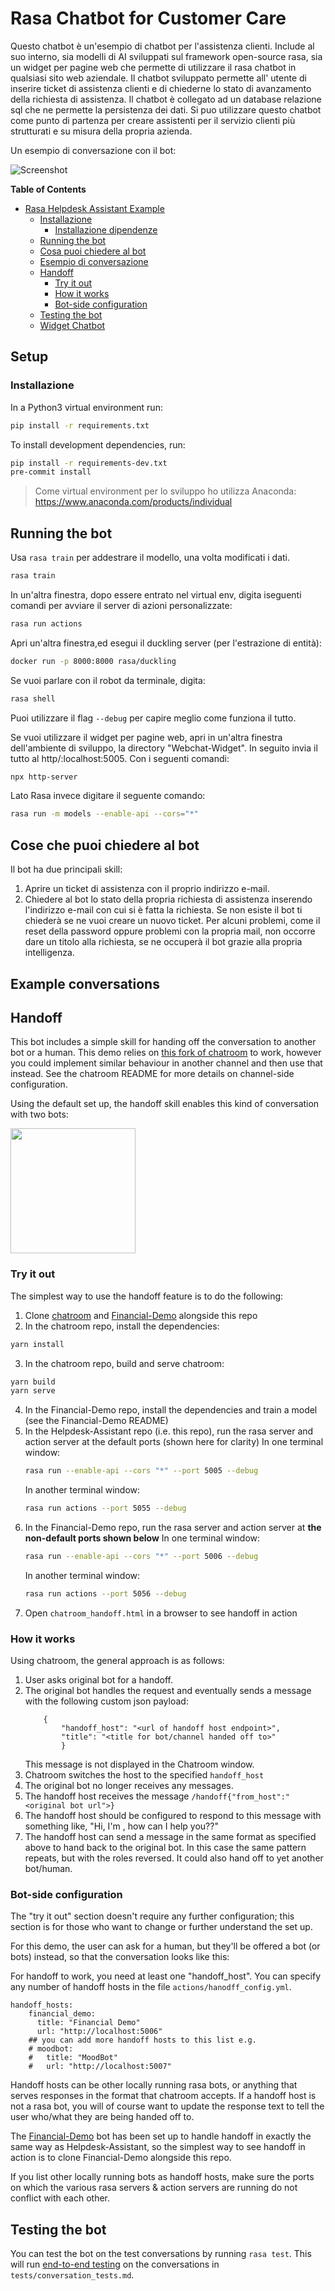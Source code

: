 # Rasa Chatbot for Customer Care 

Questo chatbot è un'esempio di chatbot per l'assistenza clienti. Include al suo interno, sia modelli di AI sviluppati sul framework open-source rasa, sia un widget per pagine web che permette di utilizzare il rasa chatbot in qualsiasi sito web aziendale. Il chatbot sviluppato permette all' utente di inserire ticket di assistenza clienti e  di chiederne lo stato di avanzamento della richiesta di assistenza. Il chatbot è collegato ad un database relazione sql che ne permette la persistenza dei dati.
Si puo utilizzare questo chatbot come punto di partenza per creare assistenti per il servizio clienti più strutturati e su misura della propria azienda.


Un esempio di conversazione con il bot:

![Screenshot](./Example/esempio.png?raw=true)


<!-- START doctoc generated TOC please keep comment here to allow auto update -->
<!-- DON'T EDIT THIS SECTION, INSTEAD RE-RUN doctoc TO UPDATE -->
**Table of Contents**

- [Rasa Helpdesk Assistant Example](#rasa-helpdesk-assistant-example)
  - [Installazione](#setup)
    - [Installazione dipendenze](#installazione)
  - [Running the bot](#running-the-bot)
  - [Cosa puoi chiedere al bot](#things-you-can-ask-the-bot)
  - [Esempio di conversazione](#example-conversations)
  - [Handoff](#handoff)
    - [Try it out](#try-it-out)
    - [How it works](#how-it-works)
    - [Bot-side configuration](#bot-side-configuration)
  - [Testing the bot](#testing-the-bot)
  - [Widget Chatbot](#notes-on-chatroom)

<!-- END doctoc generated TOC please keep comment here to allow auto update -->

## Setup

### Installazione

In a Python3 virtual environment run:

```bash
pip install -r requirements.txt
```

To install development dependencies, run:

```bash
pip install -r requirements-dev.txt
pre-commit install
```

>Come virtual environment per lo sviluppo ho utilizza Anaconda: https://www.anaconda.com/products/individual


## Running the bot

Usa `rasa train` per addestrare il modello, una volta modificati i dati.

```bash
rasa train
```

In un'altra finestra, dopo essere entrato nel virtual env,  digita iseguenti comandi per avviare il server di azioni personalizzate:

```bash
rasa run actions
```

Apri un'altra finestra,ed esegui il  duckling server (per l'estrazione di entità):

```bash
docker run -p 8000:8000 rasa/duckling
```

Se vuoi parlare con il robot da terminale, digita:

```bash
rasa shell 
```

Puoi utilizzare il flag  `--debug` per capire meglio come funziona il tutto. 

Se vuoi utilizzare il widget per pagine web, apri in un'altra finestra dell'ambiente di sviluppo, la directory "Webchat-Widget". 
In seguito invia il tutto al  http/:localhost:5005. Con i seguenti comandi:

```bash
npx http-server
```

Lato Rasa invece digitare il seguente comando:

```bash
rasa run -m models --enable-api --cors="*"
```



## Cose che puoi chiedere al bot

Il bot ha due principali skill:
1. Aprire un ticket di assistenza con il proprio indirizzo e-mail.
2. Chiedere al bot lo stato della propria richiesta di assistenza inserendo l'indirizzo e-mail con cui si è fatta la richiesta. Se non esiste il bot ti chiederà se ne vuoi creare un nuovo ticket.
Per alcuni problemi, come il reset della password oppure problemi con la propria mail, non occorre dare un titolo alla richiesta, se ne occuperà il bot grazie alla propria intelligenza.



## Example conversations





## Handoff

This bot includes a simple skill for handing off the conversation to another bot or a human.
This demo relies on [this fork of chatroom](https://github.com/RasaHQ/chatroom) to work, however you
could implement similar behaviour in another channel and then use that instead. See the chatroom README for
more details on channel-side configuration.


Using the default set up, the handoff skill enables this kind of conversation with two bots:

<img src="./handoff.gif" width="200">

### Try it out

The simplest way to use the handoff feature is to do the following:

1. Clone [chatroom](https://github.com/RasaHQ/chatroom) and [Financial-Demo](https://github.com/RasaHQ/Financial-Demo) alongside this repo
2. In the chatroom repo, install the dependencies:
```bash
yarn install
```
3. In the chatroom repo, build and serve chatroom:
```bash
yarn build
yarn serve
```
4. In the Financial-Demo repo, install the dependencies and train a model (see the Financial-Demo README)
5. In the Helpdesk-Assistant repo (i.e. this repo), run the rasa server and action server at the default ports (shown here for clarity)
   In one terminal window:
    ```bash
    rasa run --enable-api --cors "*" --port 5005 --debug
    ```
    In another terminal window:
    ```bash
    rasa run actions --port 5055 --debug
    ```
6. In the Financial-Demo repo, run the rasa server and action server at **the non-default ports shown below**
   In one terminal window:
    ```bash
    rasa run --enable-api --cors "*" --port 5006 --debug
    ```
    In another terminal window:
    ```bash
    rasa run actions --port 5056 --debug
    ```
7. Open `chatroom_handoff.html` in a browser to see handoff in action


### How it works

Using chatroom, the general approach is as follows:

1. User asks original bot for a handoff.
2. The original bot handles the request and eventually
   sends a message with the following custom json payload:
    ```
        {
            "handoff_host": "<url of handoff host endpoint>",
            "title": "<title for bot/channel handed off to>"
            }
    ```
    This message is not displayed in the Chatroom window.
3. Chatroom switches the host to the specified `handoff_host`
4. The original bot no longer receives any messages.
5. The handoff host receives the message `/handoff{"from_host":"<original bot url">}`
6. The handoff host should be configured to respond to this message with something like,
   "Hi, I'm <so and so>, how can I help you??"
7. The handoff host can send a message in the same format as specified above to hand back to the original bot.
   In this case the same pattern repeats, but with
   the roles reversed. It could also hand off to yet another bot/human.

### Bot-side configuration

The "try it out" section doesn't require any further configuration; this section is for those
who want to change or further understand the set up.

For this demo, the user can ask for a human, but they'll be offered a bot (or bots) instead,
so that the conversation looks like this:


For handoff to work, you need at least one "handoff_host". You can specify any number of handoff hosts in the file `actions/hanodff_config.yml`.
```
handoff_hosts:
    financial_demo:
      title: "Financial Demo"
      url: "http://localhost:5006"
    ## you can add more handoff hosts to this list e.g.
    # moodbot:
    #   title: "MoodBot"
    #   url: "http://localhost:5007"
```

Handoff hosts can be other locally running rasa bots, or anything that serves responses in the format that chatroom
accepts. If a handoff host is not a rasa bot, you will of course want to update the response text to tell the user
who/what they are being handed off to.

The [Financial-Demo](https://github.com/RasaHQ/Financial-Demo) bot has been set up to handle handoff in exactly the same way as Helpdesk-Assistant,
so the simplest way to see handoff in action is to clone Financial-Demo alongside this repo.

If you list other locally running bots as handoff hosts, make sure the ports on which the various rasa servers & action servers are running do not conflict with each other.


## Testing the bot

You can test the bot on the test conversations by running  `rasa test`.
This will run [end-to-end testing](https://rasa.com/docs/rasa/user-guide/testing-your-assistant/#end-to-end-testing) on the conversations in `tests/conversation_tests.md`.


